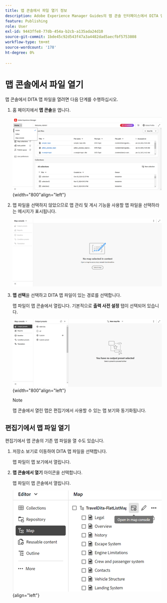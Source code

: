 ```yaml
---
title: 맵 콘솔에서 파일 열기 정보
description: Adobe Experience Manager Guides의 맵 콘솔 인터페이스에서 DITA 맵 파일을 여는 방법에 대해 알아봅니다.
feature: Publishing
role: User
exl-id: 9443ffe8-77db-454a-b2cb-a135ada24d10
source-git-commit: 1bde45c92d543f47a3a4482dad5aecfbf5753808
workflow-type: tm+mt
source-wordcount: '178'
ht-degree: 0%

---
```


# 맵 콘솔에서 파일 열기

맵 콘솔에서 DITA 맵 파일을 열려면 다음 단계를 수행하십시오.

1. 홈 페이지에서 **맵 콘솔**&#x200B;을 엽니다.

   ![새 &#x200B;](images/map-console-home-page.png){width="800"align="left"}

2. 맵 파일을 선택하지 않았으므로 맵 관리 및 게시 기능을 사용할 맵 파일을 선택하라는 메시지가 표시됩니다.

   ![새로 만들기](images/empty-screen-map-console.png)

3. **맵 선택**&#x200B;을 선택하고 DITA 맵 파일이 있는 경로를 선택합니다.

   맵 파일이 맵 콘솔에서 열립니다. 기본적으로 **출력 사전 설정** 탭이 선택되어 있습니다.

   ![새로 만들기](images/map-console-screen.png){width="800"align="left"}

   >[!NOTE]
   >
   >  맵 콘솔에서 열린 맵은 편집기에서 사용할 수 있는 맵 보기와 동기화됩니다.

## 편집기에서 맵 파일 열기

편집기에서 맵 콘솔의 기존 맵 파일을 열 수도 있습니다.

1. 저장소 보기로 이동하여 DITA 맵 파일을 선택합니다.

   맵 파일이 맵 보기에서 열립니다.

2. **맵 콘솔에서 열기** 아이콘을 선택합니다.

   맵 파일이 맵 콘솔에서 열립니다.

   ![새 &#x200B;](images/map-console.png){align="left"}
